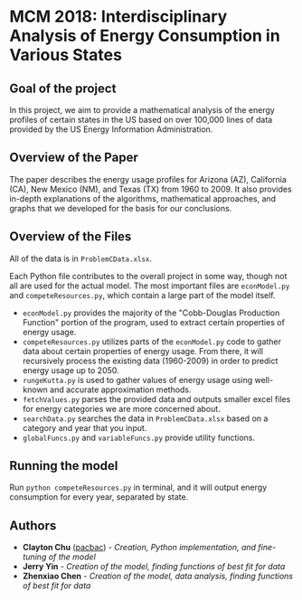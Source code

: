 # MCM 2018: Interdisciplinary Analysis of Energy Consumption in Various States

## Goal of the project
In this project, we aim to provide a mathematical analysis of the energy profiles of certain states in the US based on over 100,000 lines of data provided by the US Energy Information Administration. 

## Overview of the Paper
The paper describes the energy usage profiles for Arizona (AZ), California (CA), New Mexico (NM), and Texas (TX) from 1960 to 2009. It also provides in-depth explanations of the algorithms, mathematical approaches, and graphs that we developed for the basis for our conclusions. 

## Overview of the Files
All of the data is in ``` ProblemCData.xlsx ```.

Each Python file contributes to the overall project in some way, though not all are used for the actual model. The most important files are ``` econModel.py ``` and ``` competeResources.py ```, which contain a large part of the model itself.
- ``` econModel.py ``` provides the majority of the "Cobb-Douglas Production Function" portion of the program, used to extract certain properties of energy usage.
- ``` competeResources.py ``` utilizes parts of the ``` econModel.py ``` code to gather data about certain properties of energy usage. From there, it will recursively process the existing data (1960-2009) in order to predict energy usage up to 2050.
- ``` rungeKutta.py ``` is used to gather values of energy usage using well-known and accurate approximation methods.
- ``` fetchValues.py ``` parses the provided data and outputs smaller excel files for energy categories we are more concerned about.
- ``` searchData.py ``` searches the data in ``` ProblemCData.xlsx ``` based on a category and year that you input.
- ``` globalFuncs.py ``` and ``` variableFuncs.py ``` provide utility functions.

## Running the model
Run ``` python competeResources.py ``` in terminal, and it will output energy consumption for every year, separated by state.

## Authors
- **Clayton Chu** ([pacbac](github.com/pacbac)) - *Creation, Python implementation, and fine-tuning of the model*
- **Jerry Yin** - *Creation of the model, finding functions of best fit for data*
- **Zhenxiao Chen** - *Creation of the model, data analysis, finding functions of best fit for data*
